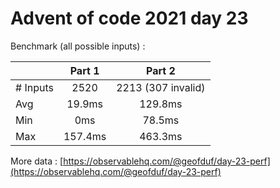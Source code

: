 # Advent of code 2021 day 23

Benchmark (all possible inputs) :

||Part 1|Part 2|
|---|:---:|:---:|
|# Inputs|2520|2213 (307 invalid)|
|Avg|19.9ms|129.8ms|
|Min|0ms|78.5ms|
|Max|157.4ms|463.3ms|

More data : [https://observablehq.com/@geofduf/day-23-perf](https://observablehq.com/@geofduf/day-23-perf)